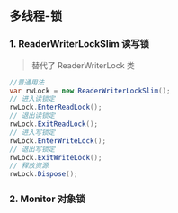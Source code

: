 ## 多线程-锁
### 1. ReaderWriterLockSlim 读写锁
> 替代了 ReaderWriterLock 类
```cs
//普通用法
var rwLock = new ReaderWriterLockSlim();
// 进入读锁定
rwLock.EnterReadLock();
// 退出读锁定
rwLock.ExitReadLock();
// 进入写锁定
rwLock.EnterWriteLock();
// 退出写锁定
rwLock.ExitWriteLock();
// 释放资源
rwLock.Dispose();
```
### 2. Monitor 对象锁
